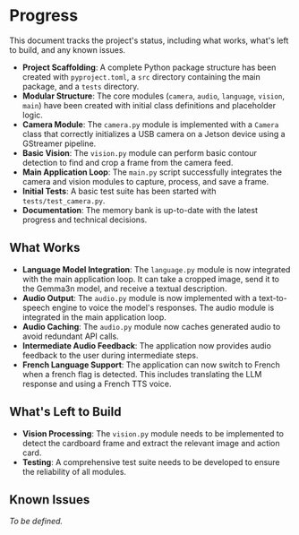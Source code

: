 # Progress

This document tracks the project's status, including what works, what's left to build, and any known issues.

- **Project Scaffolding**: A complete Python package structure has been created with `pyproject.toml`, a `src` directory containing the main package, and a `tests` directory.
- **Modular Structure**: The core modules (`camera`, `audio`, `language`, `vision`, `main`) have been created with initial class definitions and placeholder logic.
- **Camera Module**: The `camera.py` module is implemented with a `Camera` class that correctly initializes a USB camera on a Jetson device using a GStreamer pipeline.
- **Basic Vision**: The `vision.py` module can perform basic contour detection to find and crop a frame from the camera feed.
- **Main Application Loop**: The `main.py` script successfully integrates the camera and vision modules to capture, process, and save a frame.
- **Initial Tests**: A basic test suite has been started with `tests/test_camera.py`.
- **Documentation**: The memory bank is up-to-date with the latest progress and technical decisions.

## What Works

- **Language Model Integration**: The `language.py` module is now integrated with the main application loop. It can take a cropped image, send it to the Gemma3n model, and receive a textual description.
- **Audio Output**: The `audio.py` module is now implemented with a text-to-speech engine to voice the model's responses. The audio module is integrated in the main application loop.
- **Audio Caching**: The `audio.py` module now caches generated audio to avoid redundant API calls.
- **Intermediate Audio Feedback**: The application now provides audio feedback to the user during intermediate steps.
- **French Language Support**: The application can now switch to French when a french flag is detected. This includes translating the LLM response and using a French TTS voice.

## What's Left to Build

- **Vision Processing**: The `vision.py` module needs to be implemented to detect the cardboard frame and extract the relevant image and action card.
- **Testing**: A comprehensive test suite needs to be developed to ensure the reliability of all modules.

## Known Issues

*To be defined.*

